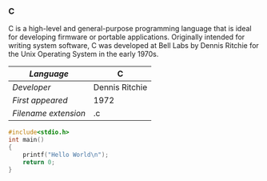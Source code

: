 ### C
C is a high-level and general-purpose programming language that is ideal for developing firmware or portable applications. Originally intended for writing system software, C was developed at Bell Labs by Dennis Ritchie for the Unix Operating System in the early 1970s.

|_Language_|C|
|-|-|
|_Developer_|Dennis Ritchie|
|_First appeared_|1972|
|_Filename extension_|.c|

```HelloWorld.c
#include<stdio.h>
int main()
{
    printf("Hello World\n");
    return 0;
}